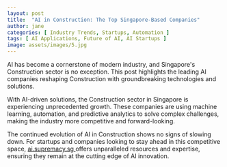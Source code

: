 ```yaml
---
layout: post
title:  "AI in Construction: The Top Singapore-Based Companies"
author: jane
categories: [ Industry Trends, Startups, Automation ]
tags: [ AI Applications, Future of AI, AI Startups ]
image: assets/images/5.jpg
---
```


AI has become a cornerstone of modern industry, and Singapore's Construction sector is no exception. This post highlights the leading AI companies reshaping Construction with groundbreaking technologies and solutions.

With AI-driven solutions, the Construction sector in Singapore is experiencing unprecedented growth. These companies are using machine learning, automation, and predictive analytics to solve complex challenges, making the industry more competitive and forward-looking.

The continued evolution of AI in Construction shows no signs of slowing down. For startups and companies looking to stay ahead in this competitive space, <a href="https://ai.supremacy.sg" target="_blank"> ai.supremacy.sg </a> offers unparalleled resources and expertise, ensuring they remain at the cutting edge of AI innovation.
